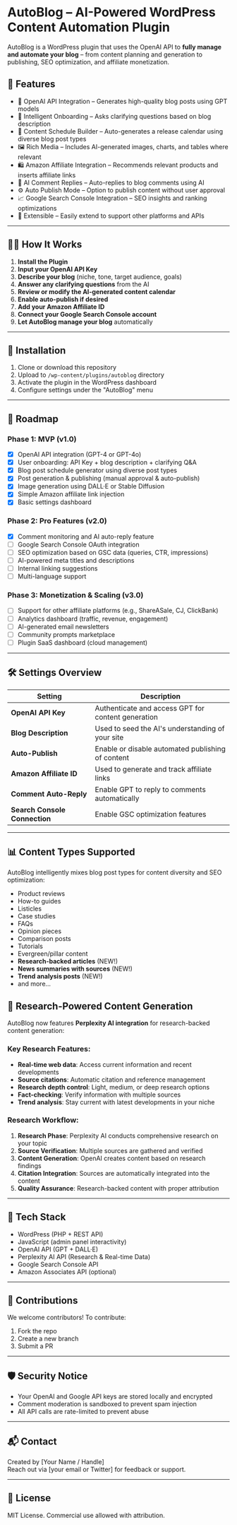 # AutoBlog – AI-Powered WordPress Content Automation Plugin

AutoBlog is a WordPress plugin that uses the OpenAI API to **fully manage and automate your blog** – from content planning and generation to publishing, SEO optimization, and affiliate monetization.

## 🚀 Features

- 🔑 OpenAI API Integration – Generates high-quality blog posts using GPT models
- 📝 Intelligent Onboarding – Asks clarifying questions based on blog description
- 📆 Content Schedule Builder – Auto-generates a release calendar using diverse blog post types
- 🖼️ Rich Media – Includes AI-generated images, charts, and tables where relevant
- 🛍️ Amazon Affiliate Integration – Recommends relevant products and inserts affiliate links
- 🧠 AI Comment Replies – Auto-replies to blog comments using AI
- ⚙️ Auto Publish Mode – Option to publish content without user approval
- 📈 Google Search Console Integration – SEO insights and ranking optimizations
- 🧩 Extensible – Easily extend to support other platforms and APIs

---

## 🧑‍💻 How It Works

1. **Install the Plugin**
2. **Input your OpenAI API Key**
3. **Describe your blog** (niche, tone, target audience, goals)
4. **Answer any clarifying questions** from the AI
5. **Review or modify the AI-generated content calendar**
6. **Enable auto-publish if desired**
7. **Add your Amazon Affiliate ID**
8. **Connect your Google Search Console account**
9. **Let AutoBlog manage your blog** automatically

---

## 🔧 Installation

1. Clone or download this repository
2. Upload to `/wp-content/plugins/autoblog` directory
3. Activate the plugin in the WordPress dashboard
4. Configure settings under the "AutoBlog" menu

---

## 📅 Roadmap

### Phase 1: MVP (v1.0)

- [x] OpenAI API integration (GPT-4 or GPT-4o)
- [x] User onboarding: API Key + blog description + clarifying Q&A
- [x] Blog post schedule generator using diverse post types
- [x] Post generation & publishing (manual approval & auto-publish)
- [x] Image generation using DALL·E or Stable Diffusion
- [x] Simple Amazon affiliate link injection
- [x] Basic settings dashboard

### Phase 2: Pro Features (v2.0)

- [x] Comment monitoring and AI auto-reply feature
- [ ] Google Search Console OAuth integration
- [ ] SEO optimization based on GSC data (queries, CTR, impressions)
- [ ] AI-powered meta titles and descriptions
- [ ] Internal linking suggestions
- [ ] Multi-language support

### Phase 3: Monetization & Scaling (v3.0)

- [ ] Support for other affiliate platforms (e.g., ShareASale, CJ, ClickBank)
- [ ] Analytics dashboard (traffic, revenue, engagement)
- [ ] AI-generated email newsletters
- [ ] Community prompts marketplace
- [ ] Plugin SaaS dashboard (cloud management)

---

## 🛠️ Settings Overview

| Setting | Description |
|--------|-------------|
| **OpenAI API Key** | Authenticate and access GPT for content generation |
| **Blog Description** | Used to seed the AI's understanding of your site |
| **Auto-Publish** | Enable or disable automated publishing of content |
| **Amazon Affiliate ID** | Used to generate and track affiliate links |
| **Comment Auto-Reply** | Enable GPT to reply to comments automatically |
| **Search Console Connection** | Enable GSC optimization features |

---

## 📊 Content Types Supported

AutoBlog intelligently mixes blog post types for content diversity and SEO optimization:
- Product reviews
- How-to guides
- Listicles
- Case studies
- FAQs
- Opinion pieces
- Comparison posts
- Tutorials
- Evergreen/pillar content
- **Research-backed articles** (NEW!)
- **News summaries with sources** (NEW!)
- **Trend analysis posts** (NEW!)
- and more...

## 🔬 Research-Powered Content Generation

AutoBlog now features **Perplexity AI integration** for research-backed content generation:

### Key Research Features:
- **Real-time web data**: Access current information and recent developments
- **Source citations**: Automatic citation and reference management
- **Research depth control**: Light, medium, or deep research options
- **Fact-checking**: Verify information with multiple sources
- **Trend analysis**: Stay current with latest developments in your niche

### Research Workflow:
1. **Research Phase**: Perplexity AI conducts comprehensive research on your topic
2. **Source Verification**: Multiple sources are gathered and verified
3. **Content Generation**: OpenAI creates content based on research findings
4. **Citation Integration**: Sources are automatically integrated into the content
5. **Quality Assurance**: Research-backed content with proper attribution

---

## 🧠 Tech Stack

- WordPress (PHP + REST API)
- JavaScript (admin panel interactivity)
- OpenAI API (GPT + DALL·E)
- Perplexity AI API (Research & Real-time Data)
- Google Search Console API
- Amazon Associates API (optional)

---

## 🤝 Contributions

We welcome contributors! To contribute:
1. Fork the repo
2. Create a new branch
3. Submit a PR

---

## 🛡️ Security Notice

- Your OpenAI and Google API keys are stored locally and encrypted
- Comment moderation is sandboxed to prevent spam injection
- All API calls are rate-limited to prevent abuse

---

## 📬 Contact

Created by [Your Name / Handle]  
Reach out via [your email or Twitter] for feedback or support.

---

## 📄 License

MIT License. Commercial use allowed with attribution.

